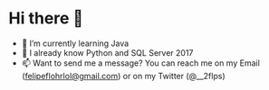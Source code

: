 # Hi there 👋

- 🔭 I’m currently learning Java
- 🌱 I already know Python and SQL Server 2017
- 📫 Want to send me a message? You can reach me on my Email (felipeflohrlol@gmail.com) or on my Twitter (@__2flps)
